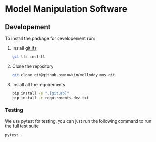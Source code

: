 # Model Manipulation Software

## Developement

To install the package for developement run:

1. Install [git lfs](https://git-lfs.github.com/)

	```sh
	git lfs install
	```
2. Clone the repository

	```sh
	git clone git@github.com:owkin/melloddy_mms.git
	```
3. Install all the requirements

	```sh
	pip install -e ".[gitlab]"
	pip install -r requirements-dev.txt
	```

### Testing

We use pytest for testing, you can just run the following command to run the full test suite

```sh
pytest .
```

